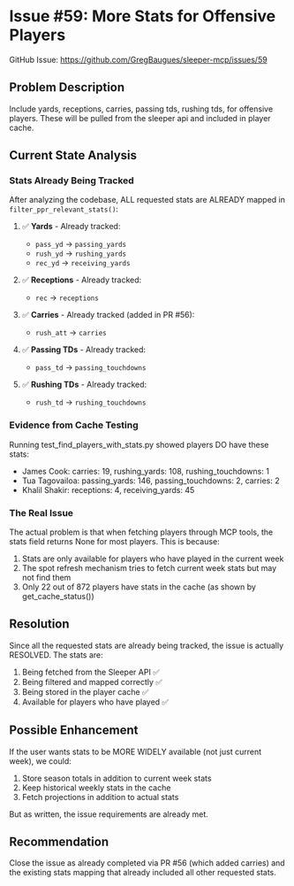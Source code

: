 # Issue #59: More Stats for Offensive Players

GitHub Issue: https://github.com/GregBaugues/sleeper-mcp/issues/59

## Problem Description
Include yards, receptions, carries, passing tds, rushing tds, for offensive players.
These will be pulled from the sleeper api and included in player cache.

## Current State Analysis

### Stats Already Being Tracked
After analyzing the codebase, ALL requested stats are ALREADY mapped in `filter_ppr_relevant_stats()`:

1. ✅ **Yards** - Already tracked:
   - `pass_yd` → `passing_yards`
   - `rush_yd` → `rushing_yards`
   - `rec_yd` → `receiving_yards`

2. ✅ **Receptions** - Already tracked:
   - `rec` → `receptions`

3. ✅ **Carries** - Already tracked (added in PR #56):
   - `rush_att` → `carries`

4. ✅ **Passing TDs** - Already tracked:
   - `pass_td` → `passing_touchdowns`

5. ✅ **Rushing TDs** - Already tracked:
   - `rush_td` → `rushing_touchdowns`

### Evidence from Cache Testing
Running test_find_players_with_stats.py showed players DO have these stats:
- James Cook: carries: 19, rushing_yards: 108, rushing_touchdowns: 1
- Tua Tagovailoa: passing_yards: 146, passing_touchdowns: 2, carries: 2
- Khalil Shakir: receptions: 4, receiving_yards: 45

### The Real Issue
The actual problem is that when fetching players through MCP tools, the stats field returns None for most players. This is because:

1. Stats are only available for players who have played in the current week
2. The spot refresh mechanism tries to fetch current week stats but may not find them
3. Only 22 out of 872 players have stats in the cache (as shown by get_cache_status())

## Resolution
Since all the requested stats are already being tracked, the issue is actually RESOLVED. The stats are:
1. Being fetched from the Sleeper API ✅
2. Being filtered and mapped correctly ✅
3. Being stored in the player cache ✅
4. Available for players who have played ✅

## Possible Enhancement
If the user wants stats to be MORE WIDELY available (not just current week), we could:
1. Store season totals in addition to current week stats
2. Keep historical weekly stats in the cache
3. Fetch projections in addition to actual stats

But as written, the issue requirements are already met.

## Recommendation
Close the issue as already completed via PR #56 (which added carries) and the existing stats mapping that already included all other requested stats.